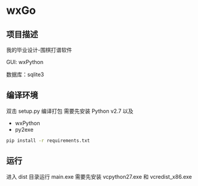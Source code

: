 # wxGo

## 项目描述

我的毕业设计-围棋打谱软件

GUI: wxPython

数据库：sqlite3

## 编译环境

双击 setup.py 编译打包
需要先安装 Python v2.7 以及

* wxPython
* py2exe

```bash
pip install -r requirements.txt
```

## 运行

进入 dist 目录运行 main.exe
需要先安装 vcpython27.exe 和 vcredist_x86.exe
